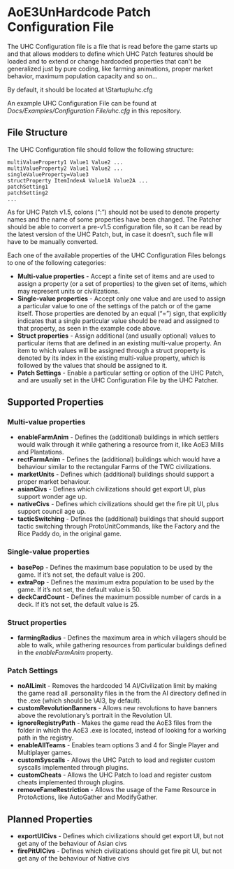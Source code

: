﻿# AoE3UnHardcode Patch Configuration File

The UHC Configuration file is a file that is read before the game starts up and that allows modders to define which UHC Patch features should be loaded and to extend or change hardcoded properties that can't be generalized just by pure coding, like farming animations, proper market behavior, maximum population capacity and so on...

By default, it should be located at <AoE3 Path>\Startup\uhc.cfg

An example UHC Configuration File can be found at _Docs/Examples/Configuration File/uhc.cfg_ in this repository.

File Structure
--------------

The UHC Configuration file should follow the following structure:

    multiValueProperty1 Value1 Value2 ...
    multiValueProperty2 Value1 Value2 ...
    singleValueProperty=Value3
    structProperty ItemIndexA Value1A Value2A ...
    patchSetting1
    patchSetting2
    ...

As for UHC Patch v1.5, colons (“:”) should not be used to denote property names and the name of some properties have been changed. The Patcher should be able to convert a pre-v1.5 configuration file, so it can be read by the latest version of the UHC Patch, but, in case it doesn’t, such file will have to be manually converted.

Each one of the available properties of the UHC Configuration Files belongs to one of the following categories:
* **Multi-value properties** - Accept a finite set of items and are used to assign a property (or a set of properties) to the given set of items, which may represent units or civilizations.
* **Single-value properties** - Accept only one value and are used to assign a particular value to one of the settings of the patch or of the game itself. Those properties are denoted by an equal (“=”) sign, that explicitly indicates that a single particular value should be read and assigned to that property, as seen in the example code above. 
* **Struct properties** - Assign additional (and usually optional) values to particular items that are defined in an existing multi-value property. An item to which values will be assigned through a struct property is denoted by its index in the existing multi-value property, which is followed by the values that should be assigned to it.
* **Patch Settings** - Enable a particular setting or option of the UHC Patch, and are usually set in the UHC Configuration File by the UHC Patcher.


Supported Properties
--------------------

### Multi-value properties
* **enableFarmAnim** - Defines the (additional) buildings in which settlers would walk through it while gathering a resource from it, like AoE3 Mills and Plantations.
* **rectFarmAnim** - Defines the (additional) buildings which would have a behaviour similar to the rectangular Farms of the TWC civilizations.
* **marketUnits** - Defines which (additional) buildings should support a proper market behaviour.
* **asianCivs** - Defines which civilizations should get export UI, plus support wonder age up.
* **nativeCivs** - Defines which civilizations should get the fire pit UI, plus support council age up.
* **tacticSwitching** - Defines the (additional) buildings that should support tactic switching through ProtoUnitCommands, like the Factory and the Rice Paddy do, in the original game.

### Single-value properties
* **basePop** - Defines the maximum base population to be used by the game. If it’s not set, the default value is 200.
* **extraPop** - Defines the maximum extra population to be used by the game. If it’s not set, the default value is 50.
* **deckCardCount** - Defines the maximum possible number of cards in a deck. If it’s not set, the default value is 25.

### Struct properties
* **farmingRadius** - Defines the maximum area in which villagers should be able to walk, while gathering resources from particular buildings defined in the _enableFarmAnim_ property.

### Patch Settings
* **noAILimit** - Removes the hardcoded 14 AI/Civilization limit by making the game read all .personality files in the from the AI directory defined in the .exe (which should be \AI3, by default).
* **customRevolutionBanners** - Allows new revolutions to have banners above the revolutionary’s portrait in the Revolution UI.
* **ignoreRegistryPath** - Makes the game read the AoE3 files from the folder in which the AoE3 .exe is located, instead of looking for a working path in the registry.
* **enableAllTeams** - Enables team options 3 and 4 for Single Player and Multiplayer games.
* **customSyscalls** - Allows the UHC Patch to load and register custom syscalls implemented through plugins.
* **customCheats** - Allows the UHC Patch to load and register custom cheats implemented through plugins.
* **removeFameRestriction** - Allows the usage of the Fame Resource in ProtoActions, like AutoGather and ModifyGather.



Planned Properties
------------------

* **exportUICivs** - Defines which civilizations should get export UI, but not get any of the behaviour of Asian civs
* **firePitUICivs** - Defines which civilizations should get fire pit UI, but not get any of the behaviour of Native civs


